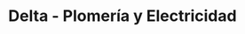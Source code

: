 ---
title: "Delta - Plomería y Electricidad"
url: /tijuana/delta-plomeria-y-electricidad/
shop: hardware
---